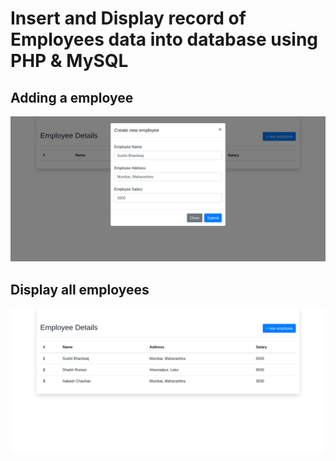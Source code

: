 # Insert and Display record of Employees data into database using PHP & MySQL

## Adding a employee
![Adding Employee](https://raw.githubusercontent.com/sbrocks777/wt-assignments/master/04/screenshots/Adding%20New%20Employee.png)

## Display all employees
![List of all Employees.png](https://raw.githubusercontent.com/sbrocks777/wt-assignments/master/04/screenshots/List%20of%20all%20Employees.png)